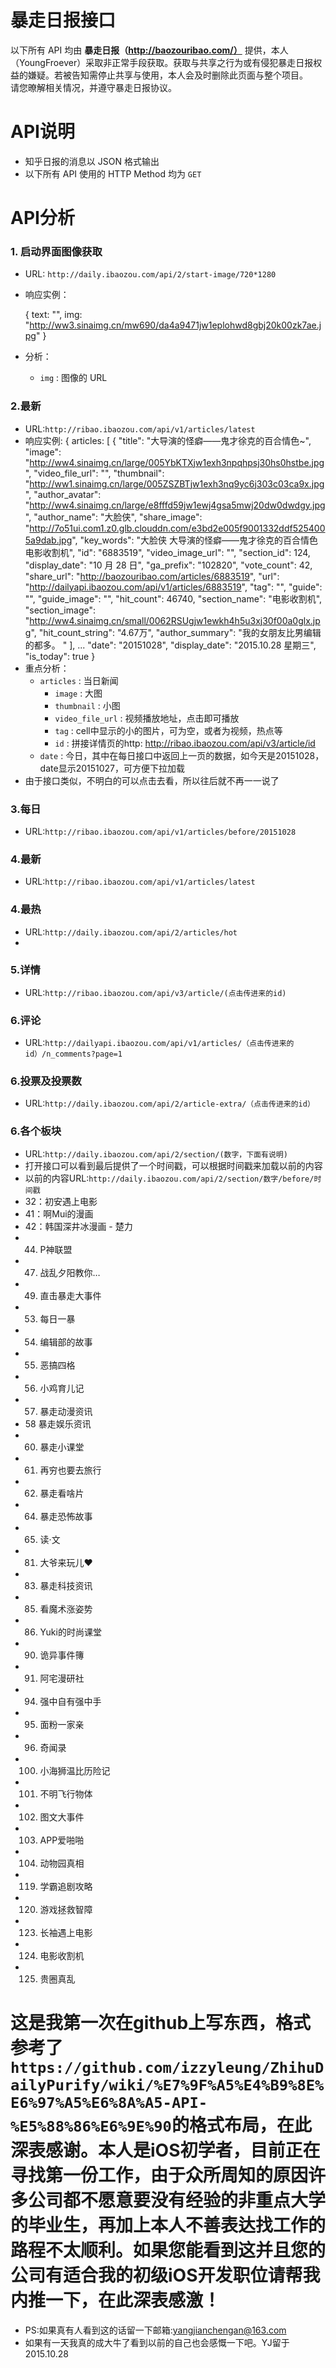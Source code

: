 # 暴走日报接口
以下所有 API 均由 __暴走日报（http://baozouribao.com/）__ 提供，本人（YoungFroever）采取非正常手段获取。获取与共享之行为或有侵犯暴走日报权益的嫌疑。若被告知需停止共享与使用，本人会及时删除此页面与整个项目。  
请您暸解相关情况，并遵守暴走日报协议。

# API说明
* 知乎日报的消息以 JSON 格式输出
* 以下所有 API 使用的 HTTP Method 均为 `GET`

# API分析
 ### 1. 启动界面图像获取
* URL: `http://daily.ibaozou.com/api/2/start-image/720*1280`  

* 响应实例：

  {
            text: "",
            img: "http://ww3.sinaimg.cn/mw690/da4a9471jw1eplohwd8gbj20k00zk7ae.jpg"
        }  

* 分析：
    * `img` : 图像的 URL

 ### 2.最新
 * URL:`http://ribao.ibaozou.com/api/v1/articles/latest`
 * 响应实例:
  {
            articles: [
                {
            "title": "大导演的怪癖——鬼才徐克的百合情色~",
            "image": "http://ww4.sinaimg.cn/large/005YbKTXjw1exh3npqhpsj30hs0hstbe.jpg",
            "video_file_url": "",
            "thumbnail": "http://ww1.sinaimg.cn/large/005ZSZBTjw1exh3nq9yc6j303c03ca9x.jpg",
            "author_avatar": "http://ww4.sinaimg.cn/large/e8fffd59jw1ewj4gsa5mwj20dw0dwdgy.jpg",
            "author_name": "大脸侠",
            "share_image": "http://7o51ui.com1.z0.glb.clouddn.com/e3bd2e005f9001332ddf5254005a9dab.jpg",
            "key_words": "大脸侠 大导演的怪癖——鬼才徐克的百合情色   电影收割机",
            "id": "6883519",
            "video_image_url": "",
            "section_id": 124,
            "display_date": "10 月 28 日",
            "ga_prefix": "102820",
            "vote_count": 42,
            "share_url": "http://baozouribao.com/articles/6883519",
            "url": "http://dailyapi.ibaozou.com/api/v1/articles/6883519",
            "tag": "",
            "guide": "",
            "guide_image": "",
            "hit_count": 46740,
            "section_name": "电影收割机",
            "section_image": "http://ww4.sinaimg.cn/small/0062RSUgjw1ewkh4h5u3xj30f00a0glx.jpg",
            "hit_count_string": "4.67万",
            "author_summary": "我的女朋友比男编辑的都多。 "
            ],
           ...
            "date": "20151028",
            "display_date": "2015.10.28 星期三",
            "is_today": true
        }
* 重点分析：
    * `articles` : 当日新闻
        * `image` : 大图
        * `thumbnail` : 小图
        * `video_file_url` : 视频播放地址，点击即可播放
        * `tag` : cell中显示的小的图片，可为空，或者为视频，热点等
        * `id` : 拼接详情页的http: http://ribao.ibaozou.com/api/v3/article/id
    * `date` : 今日，其中在每日接口中返回上一页的数据，如今天是20151028，date显示20151027，可方便下拉加载
* 由于接口类似，不明白的可以点击去看，所以往后就不再一一说了

### 3.每日
* URL:`http://ribao.ibaozou.com/api/v1/articles/before/20151028`

### 4.最新
* URL:`http://ribao.ibaozou.com/api/v1/articles/latest`

### 4.最热
* URL:`http://daily.ibaozou.com/api/2/articles/hot`
* 
### 5.详情
* URL:`http://ribao.ibaozou.com/api/v3/article/(点击传进来的id)`

### 6.评论
* URL:`http://dailyapi.ibaozou.com/api/v1/articles/（点击传进来的id）/n_comments?page=1`

### 6.投票及投票数
* URL:`http://daily.ibaozou.com/api/2/article-extra/（点击传进来的id）`

### 6.各个板块
* URL:`http://daily.ibaozou.com/api/2/section/(数字，下面有说明)`
* 打开接口可以看到最后提供了一个时间戳，可以根据时间戳来加载以前的内容
* 以前的内容URL:`http://daily.ibaozou.com/api/2/section/数字/before/时间戳`
* 32：初安遇上电影
* 41：啊Mui的漫画
* 42：韩国深井冰漫画 - 楚力
* 44. P神联盟
* 47. 战乱夕阳教你…
* 49. 直击暴走大事件
* 53. 每日一暴	
* 54. 编辑部的故事
* 55. 恶搞四格
* 56. 小鸡育儿记
* 57. 暴走动漫资讯
* 58  暴走娱乐资讯
* 60. 暴走小课堂
* 61. 再穷也要去旅行
* 62. 暴走看啥片
* 64. 暴走恐怖故事
* 65. 读·文
* 81. 大爷来玩儿❤
* 83. 暴走科技资讯
* 85. 看魔术涨姿势
* 86. Yuki的时尚课堂
* 90. 诡异事件簙
* 91. 阿宅漫研社
* 94. 强中自有强中手
* 95. 面粉一家亲
* 96. 奇闻录
* 100. 小海狮温比历险记
* 101. 不明飞行物体
* 102. 图文大事件
* 103. APP爱啪啪
* 104. 动物园真相
* 119. 学霸追剧攻略
* 120. 游戏拯救智障
* 123. 长袖遇上电影
* 124. 电影收割机
* 125. 贵圈真乱

# 这是我第一次在github上写东西，格式参考了`https://github.com/izzyleung/ZhihuDailyPurify/wiki/%E7%9F%A5%E4%B9%8E%E6%97%A5%E6%8A%A5-API-%E5%88%86%E6%9E%90`的格式布局，在此深表感谢。本人是iOS初学者，目前正在寻找第一份工作，由于众所周知的原因许多公司都不愿意要没有经验的非重点大学的毕业生，再加上本人不善表达找工作的路程不太顺利。如果您能看到这并且您的公司有适合我的初级iOS开发职位请帮我内推一下，在此深表感激！
* PS:如果真有人看到这的话留一下邮箱:yangjianchengan@163.com
* 如果有一天我真的成大牛了看到以前的自己也会感慨一下吧。YJ留于2015.10.28
